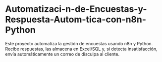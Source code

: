 # Automatizaci-n-de-Encuestas-y-Respuesta-Autom-tica-con-n8n-Python
Este proyecto automatiza la gestión de encuestas usando n8n y Python. Recibe respuestas, las almacena en Excel/SQL y, si detecta insatisfacción, envía automáticamente un correo de disculpa al cliente.
